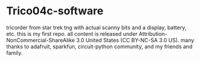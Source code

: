 # Trico04c-software
tricorder from star trek tng with actual scanny bits and a display, battery, etc.       this is my first repo.   all content is released under Attribution-NonCommercial-ShareAlike 3.0 United States (CC BY-NC-SA 3.0 US).       many thanks to adafruit, sparkfun, circuit-python community, and my friends and family.  
